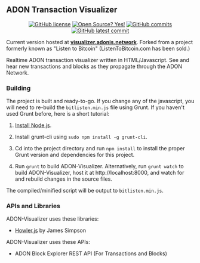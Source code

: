 ## ADON Transaction Visualizer ##

<div align="center">

[![GitHub license](https://img.shields.io/github/license/AdonisNetwork/ADON-Visualizer)](https://github.com/AdonisNetwork/ADON-Visualizer/blob/gh-pages/LICENSE)
[![Open Source? Yes!](https://badgen.net/badge/Open%20Source%20%3F/Yes%21/blue?icon=github)](https://github.com/AdonisNetwork/ADON-Visualizer/)
[![GitHub commits](https://badgen.net/github/commits/AdonisNetwork/ADON-Visualizer/gh-pages/)](https://GitHub.com/AdonisNetwork/ADON-Visualizer/commit/gh-pages/)
[![GitHub latest commit](https://badgen.net/github/last-commit/AdonisNetwork/ADON-Visualizer/gh-pages/)](https://GitHub.com/AdonisNetwork/ADON-Visualizer/commit/gh-pages/)

</div>

Current version hosted at [**visualizer.adonis.network**](https://visualizer.adonis.network). Forked from a project formerly known as "Listen to Bitcoin" (ListenToBitcoin.com has been sold.)

Realtime ADON transaction visualizer written in HTML/Javascript. See and hear new transactions and blocks as they propagate through the ADON Network.

### Building ###

The project is built and ready-to-go. If you change any of the javascript, you will need to re-build the `bitlisten.min.js` file using Grunt. If you haven't used Grunt before, here is a short tutorial:

1. [Install Node.js](https://nodejs.org/download/).

2. Install grunt-cli using `sudo npm install -g grunt-cli`.

2. Cd into the project directory and run `npm install` to install the proper Grunt version and dependencies for this project.

3. Run `grunt` to build ADON-Visualizer. Alternatively, run `grunt watch` to build ADON-Visualizer, host it at http://localhost:8000, and watch for and rebuild changes in the source files.

The compiled/minified script will be output to `bitlisten.min.js`.

### APIs and Libraries ###

ADON-Visualizer uses these libraries:

* [Howler.js](http://goldfirestudios.com/blog/104/howler.js-Modern-Web-Audio-Javascript-Library) by James Simpson

ADON-Visualizer uses these APIs:

* ADON Block Explorer REST API (For Transactions and Blocks)

